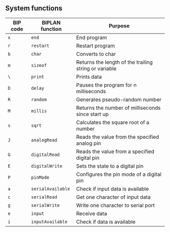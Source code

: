 
## System functions

| BIP code | BIPLAN function     | Purpose                                                |
| -------- | ------------------- | ------------------------------------------------------ |
|  `x`     | `end`               | End program                                            |
|  `r`     | `restart`           | Restart program                                        |
|  `b`     | `char`              | Converts to char                                       |
|  `m`     | `sizeof`            | Returns the length of the trailing string or variable  |
|  `\`     | `print`             | Prints data                                            |
|  `D`     | `delay`             | Pauses the program for n milliseconds                  |
|  `R`     | `random`            | Generates pseudo-random number                         |
|  `M`     | `millis`            | Returns the number of milliseconds since start up      |
|  `s`     | `sqrt`              | Calculates the square root of a number                 |
|  `J`     | `analogRead`        | Reads the value from the specified analog pin          |
|  `G`     | `digitalRead`       | Reads the value from a specified digital pin           |
|  `E`     | `digitalWrite`      | Sets the state to a digital pin                        |
|  `P`     | `pinMode`           | Configures the pin mode of a digital pin               |
|  `a`     | `serialAvailable`   | Check if input data is available                       |
|  `c`     | `serialRead`        | Get one character of input data                        |
|  `g`     | `serialWrite`       | Write one character to serial port                     |
|  `e`     | `input`             | Receive data                                           |
|  `i`     | `inputAvailable`    | Check if data is available                             |
